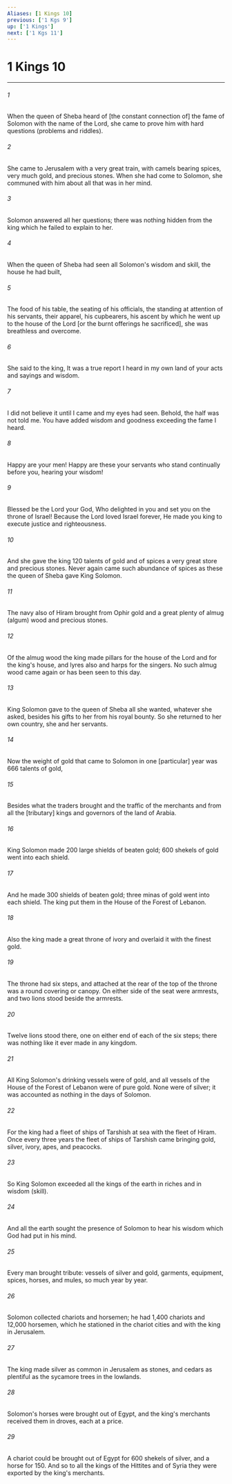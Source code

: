 ```yaml
---
Aliases: [1 Kings 10]
previous: ['1 Kgs 9']
up: ['1 Kings']
next: ['1 Kgs 11']
---
```

# 1 Kings 10

***














###### 1 






When the queen of Sheba heard of [the constant connection of] the fame of Solomon with the name of the Lord, she came to prove him with hard questions (problems and riddles). 













###### 2 






She came to Jerusalem with a very great train, with camels bearing spices, very much gold, and precious stones. When she had come to Solomon, she communed with him about all that was in her mind. 













###### 3 






Solomon answered all her questions; there was nothing hidden from the king which he failed to explain to her. 













###### 4 






When the queen of Sheba had seen all Solomon's wisdom and skill, the house he had built, 













###### 5 






The food of his table, the seating of his officials, the standing at attention of his servants, their apparel, his cupbearers, his ascent by which he went up to the house of the Lord [or the burnt offerings he sacrificed], she was breathless and overcome. 













###### 6 






She said to the king, It was a true report I heard in my own land of your acts and sayings and wisdom. 













###### 7 






I did not believe it until I came and my eyes had seen. Behold, the half was not told me. You have added wisdom and goodness exceeding the fame I heard. 













###### 8 






Happy are your men! Happy are these your servants who stand continually before you, hearing your wisdom! 













###### 9 






Blessed be the Lord your God, Who delighted in you and set you on the throne of Israel! Because the Lord loved Israel forever, He made you king to execute justice and righteousness. 













###### 10 






And she gave the king 120 talents of gold and of spices a very great store and precious stones. Never again came such abundance of spices as these the queen of Sheba gave King Solomon. 













###### 11 






The navy also of Hiram brought from Ophir gold and a great plenty of almug (algum) wood and precious stones. 













###### 12 






Of the almug wood the king made pillars for the house of the Lord and for the king's house, and lyres also and harps for the singers. No such almug wood came again or has been seen to this day. 













###### 13 






King Solomon gave to the queen of Sheba all she wanted, whatever she asked, besides his gifts to her from his royal bounty. So she returned to her own country, she and her servants. 













###### 14 






Now the weight of gold that came to Solomon in one [particular] year was 666 talents of gold, 













###### 15 






Besides what the traders brought and the traffic of the merchants and from all the [tributary] kings and governors of the land of Arabia. 













###### 16 






King Solomon made 200 large shields of beaten gold; 600 shekels of gold went into each shield. 













###### 17 






And he made 300 shields of beaten gold; three minas of gold went into each shield. The king put them in the House of the Forest of Lebanon. 













###### 18 






Also the king made a great throne of ivory and overlaid it with the finest gold. 













###### 19 






The throne had six steps, and attached at the rear of the top of the throne was a round covering or canopy. On either side of the seat were armrests, and two lions stood beside the armrests. 













###### 20 






Twelve lions stood there, one on either end of each of the six steps; there was nothing like it ever made in any kingdom. 













###### 21 






All King Solomon's drinking vessels were of gold, and all vessels of the House of the Forest of Lebanon were of pure gold. None were of silver; it was accounted as nothing in the days of Solomon. 













###### 22 






For the king had a fleet of ships of Tarshish at sea with the fleet of Hiram. Once every three years the fleet of ships of Tarshish came bringing gold, silver, ivory, apes, and peacocks. 













###### 23 






So King Solomon exceeded all the kings of the earth in riches and in wisdom (skill). 













###### 24 






And all the earth sought the presence of Solomon to hear his wisdom which God had put in his mind. 













###### 25 






Every man brought tribute: vessels of silver and gold, garments, equipment, spices, horses, and mules, so much year by year. 













###### 26 






Solomon collected chariots and horsemen; he had 1,400 chariots and 12,000 horsemen, which he stationed in the chariot cities and with the king in Jerusalem. 













###### 27 






The king made silver as common in Jerusalem as stones, and cedars as plentiful as the sycamore trees in the lowlands. 













###### 28 






Solomon's horses were brought out of Egypt, and the king's merchants received them in droves, each at a price. 













###### 29 






A chariot could be brought out of Egypt for 600 shekels of silver, and a horse for 150. And so to all the kings of the Hittites and of Syria they were exported by the king's merchants.
